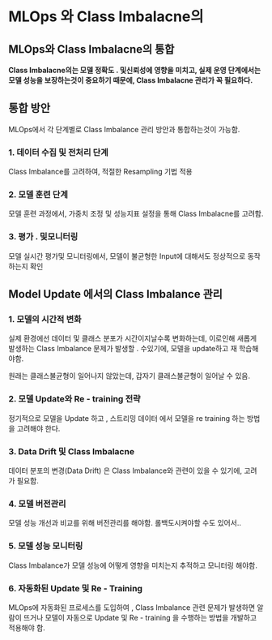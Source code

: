 # MLOps 와 Class Imbalacne의
## MLOps와 Class Imbalacne의 통합
**Class Imbalacne의는 모델 정확도 . 및신뢰성에 영향을 미치고, 실제 운영 단계에서는 모델 성능을 보장하는것이 중요하기 때문에, Class Imbalacne 관리가 꼭 필요하다.**

## 통합 방안
MLOps에서 각 단계별로 Class Imbalance 관리 방안과 통합하는것이 가능함.

### 1. 데이터 수집 및 전처리 단계
Class Imbalance를 고려하여, 적절한 Resampling 기법 적용

### 2. 모델 훈련 단계
모델 훈련 과정에서, 가중치 조정 및 성능지표 설정을 통해 Class Imbalacne를 고려함.

### 3. 평가 . 및모니터링
모델 실시간 평가및 모니터링에서, 모델이 불균형한 Input에 대해서도 정상적으로 동작하는지 확인

## Model Update 에서의 Class Imbalance 관리
### 1. 모델의 시간적 변화
실제 환경에선 데이터 및 클래스 분포가 시간이지날수록 변화하는데, 이로인해 새롭게 발생하는 Class Imbalance 문제가 발생할 . 수있기에, 모델을 update하고 재 학습해야함.

원래는 클래스불균형이 일어나지 않았는데, 갑자기 클래스불균형이 일어날 수 있음.

### 2. 모델 Update와 Re - training 전략
정기적으로 모델을 Update 하고 , 스트리밍 데이터 에서 모델을 re training 하는 방법을 고려해야 한다.

### 3. Data Drift 및 Class Imbalacne
데이터 분포의 변경(Data Drift) 은 Class Imbalance와 관련이 있을 수 있기에, 고려가 필요함.

### 4. 모델 버전관리
모델 성능 개선과 비교를 위해 버전관리를 해야함. 롤백도시켜야할 수도 있어서..

### 5. 모델 성능 모니터링
Class Imbalance가 모델 성능에 어떻게 영향을 미치는지 추적하고 모니터링 해야함.

### 6. 자동화된 Update 및 Re - Training
MLOps에 자동화된 프로세스를 도입하여 , Class Imbalance 관련 문제가 발생하면 알람이 뜨거나 모델이 자동으로 Update 및 Re - training 을 수행하는 방법을 개발하고 적용해야 함.